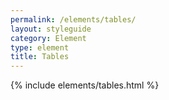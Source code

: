 ```yaml
---
permalink: /elements/tables/
layout: styleguide
category: Element
type: element
title: Tables
---
```


{% include elements/tables.html %}